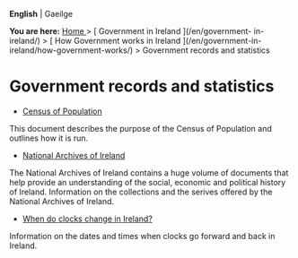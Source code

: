 **English** |  Gaeilge 

**You are here:** [ Home ](/en/) > [ Government in Ireland ](/en/government-
in-ireland/) > [ How Government works in Ireland ](/en/government-in-
ireland/how-government-works/) > Government records and statistics

#  Government records and statistics

  * [ Census of Population ](/en/government-in-ireland/how-government-works/government-records-and-statistics/census/)

This document describes the purpose of the Census of Population and outlines
how it is run.

  * [ National Archives of Ireland ](/en/government-in-ireland/how-government-works/government-records-and-statistics/national-archives-of-ireland/)

The National Archives of Ireland contains a huge volume of documents that help
provide an understanding of the social, economic and political history of
Ireland. Information on the collections and the serives offered by the
National Archives of Ireland.

  * [ When do clocks change in Ireland? ](/en/government-in-ireland/how-government-works/government-records-and-statistics/when-do-clocks-change/)

Information on the dates and times when clocks go forward and back in Ireland.
